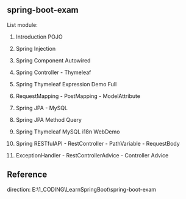 ## spring-boot-exam
List module:
1. Introduction POJO

2. Spring Injection

3. Spring Component Autowired

4. Spring Controller - Thymeleaf

5. Spring Thymeleaf Expression Demo Full

6. RequestMapping - PostMapping - ModelAttribute

7. Spring JPA - MySQL

8. Spring JPA Method Query

9. Spring Thymeleaf MySQL i18n WebDemo

10. Spring RESTfulAPI - RestController - PathVariable - RequestBody

11. ExceptionHandler - RestControllerAdvice - Controller Advice


## Reference
direction: E:\1_CODING\LearnSpringBoot\spring-boot-exam
